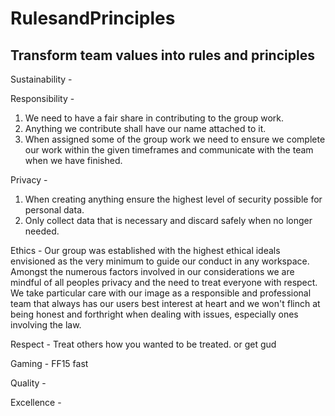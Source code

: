 # RulesandPrinciples
## Transform team values into rules and principles

Sustainability -
<!--Justin-->
Responsibility -

1. We need to have a fair share in contributing to the group work.
2. Anything we contribute shall have our name attached to it.
3. When assigned some of the group work we need to ensure we complete our work within the given timeframes and communicate with the team when we have finished.

Privacy - 
1. When creating anything ensure the highest level of security possible for personal data.
2. Only collect data that is necessary and discard safely when no longer needed.
<!--Matt-->
Ethics - 
Our group was established with the highest ethical ideals envisioned as the very minimum to guide our conduct in any workspace. Amongst the numerous factors involved in our considerations we are mindful of all peoples privacy and the need to treat everyone with respect. We take particular care with our image as a responsible and professional team that always has our users best interest at heart and we won't flinch at being honest and forthright when dealing with issues, especially ones involving the law. 

Respect - Treat others how you wanted to be treated. or get gud
<!--Swar-->
Gaming - FF15 fast
<!--Swar-->
Quality -
<!--Mak-->
Excellence -
<!--Mak-->
